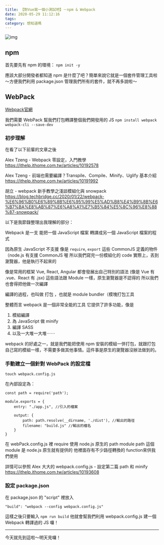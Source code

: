 ```yaml
---
title: 【對Vue寫一個小測試吧】－npm & Webpack
date: 2020-05-29 11:12:16
tags:
category: 想知道嗎
---
```


[<i class="fa fa-medium"></i>](https://medium.com/@wsw0615/%E5%B0%8Dvue%E5%AF%AB%E4%B8%80%E5%80%8B%E5%B0%8F%E6%B8%AC%E8%A9%A6%E5%90%A7-npm-webpack-e9fc34be9fcf)

![img](/images/2020/【對Vue寫一個小測試吧】－npm&Webpack/vueJest.png)

## npm

首先要先有 npm 的環境：
`npm init -y`

應該大部分開發者都知道 npm 是什麼了吧？簡單來說它就是一個套件管理工具啦～方便我們利用 package.json 管理我們所有的套件，就不再多說啦～

## WebPack

[Webpack官網](https://webpack.docschina.org/)

我們需要 WebPack 幫我們打包轉譯整個我們開發用的 JS
`npm install webpack webpack-cli --save-dev`

### 初步理解

在看了以下前輩的文章之後

Alex Tzeng - Webpack 零設定，入門教學
https://ithelp.ithome.com.tw/articles/10192578

Alex Tzeng - 前端也需要編譯？Transpile、Compile、Minify、Uglify 基本介紹
https://ithelp.ithome.com.tw/articles/10191992

胡立 - webpack 新手教學之淺談模組化與 snowpack
https://blog.techbridge.cc/2020/01/22/webpack-%E6%96%B0%E6%89%8B%E6%95%99%E5%AD%B8%E4%B9%8B%E6%B7%BA%E8%AB%87%E6%A8%A1%E7%B5%84%E5%8C%96%E8%88%87-snowpack/

以下是我節錄整理出我理解的部分：

Webpack 是一支
能把一個 JavaScript 檔案
轉譯成另一個 JavaScript 檔案的程式

因為原生 JavaScript 不支援 像是 `require`, `export` 這些 CommonJS 定義的物件
（node.js 有支援 CommonJS 喔
所以我們寫完一份模組化的 code
實際上，丟到瀏覽器，他是執行不起來的

像是常用的框架 Vue, React, Angular
都會發展出自己特別的語法
(像是 Vue 有 .vue、React 有 .jsx)
這些語法跟 Module 一樣，原生瀏覽器是不認得的
所以我們也會得把他做一次編譯

編譯的過程，也叫做 打包 ，也就是 module bundler（模塊打包工具

整體而言 webpack 是一個非常全能的工具
它提供了許多功能，像是

1. 模組編譯
1. 為 JavaScript 做 minify
1. 編譯 SASS
1. 以及一大堆一大堆⋯⋯

webpack 的好處之一，就是我們能把使用 npm 安裝的模組一併打包，就跟打包自己寫的模組一樣，不需要多做其他事情。這件事是原生的瀏覽器沒辦法做到的。

### 手動建立一個針對 WebPack 的設定檔

`touch webpack.config.js`

在內部設定為：
```
const path = require('path');

module.exports = {
    entry: "./app.js", //引入的檔案

    output: {
        path: path.resolve(__dirname, './dist'), //輸出的路徑
        filename: "build.js" //輸出的檔名
    }
}
```

在 webPack.config.js 裡 require 使用 node.js 原生的 path module
path 這個 module 是 node.js 原生就有提供的
他裡面存有不少路徑轉換的 function來供我們使用

詳情可以參照 Alex 大大的 
webpack.config.js - 設定第二篇 path 和 minify https://ithelp.ithome.com.tw/articles/10193608

### 設定 package.json

在 package.json 的 "script" 裡放入

`"build": "webpack --config webpack.config.js"`

這樣之後只要輸入 `npm run build`
他就會幫我們利用 webpack.config.js 建一個 Webpack 轉譯過的 JS 囉！

---

今天就先到這啦～明天見囉！